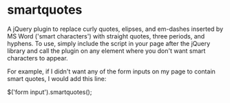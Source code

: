smartquotes
===========

A jQuery plugin to replace curly quotes, elipses, and em-dashes inserted by MS Word ('smart characters') with straight quotes, three periods, and hyphens.
To use, simply include the script in your page after the jQuery library and call the plugin on any element where you don't want 
smart characters to appear.

For example, if I didn't want any of the form inputs on my page to contain smart quotes, I would add this line:

$('form input').smartquotes();
